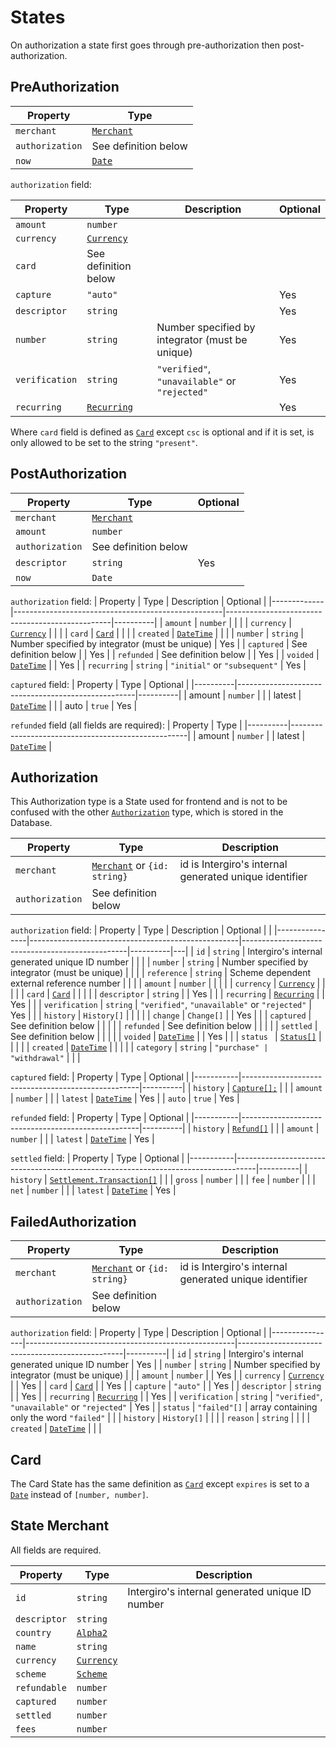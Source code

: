 # States 

On authorization a state first goes through pre-authorization then post-authorization.

## PreAuthorization 

| Property        | Type                                       |
|-----------------|--------------------------------------------|
| `merchant`      | [`Merchant`](./states.html#merchant)       |
| `authorization` | See definition below                       |
| `now`           | [`Date`](../acquiring/reference.html#date) |


`authorization` field:

| Property       | Type                                               | Description                                     | Optional |
|----------------|----------------------------------------------------|-------------------------------------------------|----------|
| `amount`       | `number`                                           |                                                 |          |
| `currency`     | [`Currency`](../acquiring/reference.html#currency) |                                                 |          |
| `card`         | See definition below                               |                                                 |          |
| `capture`      | `"auto"`                                           |                                                 | Yes      |
| `descriptor`   | `string`                                           |                                                 | Yes      |
| `number`       | `string`                                           | Number specified by integrator (must be unique) | Yes      |
| `verification` | `string`                                           | `"verified"`, `"unavailable"` or `"rejected"`   | Yes      |
| `recurring`    | [`Recurring`](./reference.html#recurring)          |                                                 | Yes      |

Where `card` field is defined as [`Card`](../acquiring/reference.html#card) except `csc` is optional and if it is set, is only allowed to be set to the string `"present"`.

## PostAuthorization

| Property        | Type                                 | Optional |
|-----------------|--------------------------------------|----------|
| `merchant`      | [`Merchant`](./states.html#merchant) |          |
| `amount`        | `number`                             |          |
| `authorization` | See definition below                 |          |
| `descriptor`    | `string`                             | Yes      |
| `now`           | `Date`                               |          |

`authorization` field:
| Property    | Type                                               | Description                                     | Optional |
|-------------|----------------------------------------------------|-------------------------------------------------|----------|
| `amount`    | `number`                                           |                                                 |          |
| `currency`  | [`Currency`](../acquiring/reference.html#currency) |                                                 |          |
| `card`      | [`Card`](../acquiring/reference.html#card)         |                                                 |          |
| `created`   | [`DateTime`](../acquiring/reference.html#datetime) |                                                 |          |
| `number`    | `string`                                           | Number specified by integrator (must be unique) | Yes      |
| `captured`  | See definition below                               |                                                 | Yes      |
| `refunded`  | See definition below                               |                                                 | Yes      |
| `voided`    | [`DateTime`](../acquiring/reference.html#datetime) |                                                 | Yes      |
| `recurring` | `string`                                           | `"initial"` or `"subsequent"`                   | Yes      |

`captured` field:
| Property | Type                                               | Optional |
|----------|----------------------------------------------------|----------|
| amount   | `number`                                           |          |
| latest   | [`DateTime`](../acquiring/reference.html#datetime) |          |
| auto     | `true`                                             | Yes      |

`refunded` field (all fields are required):
| Property | Type                                               |
|----------|----------------------------------------------------|
| amount   | `number`                                           |
| latest   | [`DateTime`](../acquiring/reference.html#datetime) |

## Authorization
This Authorization type is a State used for frontend and is not to be confused with the other [`Authorization`](./reference.html#authorization) type, which is stored in the Database.

| Property        | Type                                                   | Description                                            |
|-----------------|--------------------------------------------------------|--------------------------------------------------------|
| `merchant`      | [`Merchant`](./states.html#merchant) or `{id: string}` | id is Intergiro's internal generated unique identifier |
| `authorization` | See definition below                                   |                                                        |

`authorization` field:
| Property       | Type                                               | Description                                     | Optional |   |
|----------------|----------------------------------------------------|-------------------------------------------------|----------|---|
| `id`           | `string`                                           | Intergiro's internal generated unique ID number |          |   |
| `number`       | `string`                                           | Number specified by integrator (must be unique) |          |   |
| `reference`    | `string`                                           | Scheme dependent external reference number      |          |   |
| `amount`       | `number`                                           |                                                 |          |   |
| `currency`     | [`Currency`](../acquiring/reference.html#currency) |                                                 |          |   |
| `card`         | [`Card`](../acquiring/reference.html#card)         |                                                 |          |   |
| `descriptor`   | `string`                                           |                                                 | Yes      |   |
| `recurring`    | [`Recurring`](./reference.html#recurring)          |                                                 | Yes      |   |
| `verification` | `string`                                           | `"verified"`, `"unavailable"` or `"rejected"`   | Yes      |   |
| `history`      | `History[]`                                        |                                                 |          |   |
| `change`       | `Change[]`                                         |                                                 | Yes      |   |
| `captured`     | See definition below                               |                                                 |          |   |
| `refunded`     | See definition below                               |                                                 |          |   |
| `settled`      | See definition below                               |                                                 |          |   |
| `voided`       | [`DateTime`](../acquiring/reference.html#datetime) |                                                 | Yes      |   |
| `status `      | [`Status[]`](./reference.html#status)              |                                                 |          |   |
| `created`      | [`DateTime`](../acquiring/reference.html#datetime) |                                                 |          |   |
| `category`     | `string`                                           | `"purchase" | "withdrawal"`                     |          |   |


`captured` field:
| Property  | Type                                               | Optional |
|-----------|----------------------------------------------------|----------|
| `history` | [`Capture[];`](./reference.html#capture)           |          |
| `amount`  | `number`                                           |          |
| `latest`  | [`DateTime`](../acquiring/reference.html#datetime) | Yes      |
| `auto`    | `true`                                             | Yes      |

`refunded` field:
| Property  | Type                                               | Optional |
|-----------|----------------------------------------------------|----------|
| `history` | [`Refund[]`](./reference.html#refund)              |          |
| `amount`  | `number`                                           |          |
| `latest`  | [`DateTime`](../acquiring/reference.html#datetime) | Yes      |


`settled` field:
| Property  | Type                                                                              | Optional |
|-----------|-----------------------------------------------------------------------------------|----------|
| `history` | [`Settlement.Transaction[]`](../settlement/reference.html#settlement-transaction) |          |
| `gross`   | `number`                                                                          |          |
| `fee`     | `number`                                                                          |          |
| `net`     | `number`                                                                          |          |
| `latest`  | [`DateTime`](../acquiring/reference.html#datetime)                                | Yes      |

## FailedAuthorization

| Property        | Type                                                         | Description                                            |
|-----------------|--------------------------------------------------------------|--------------------------------------------------------|
| `merchant`      | [`Merchant`](./states.html#state-merchant) or `{id: string}` | id is Intergiro's internal generated unique identifier |
| `authorization` | See definition below                                         |                                                        |

`authorization` field: 
| Property       | Type                                               | Description                                     | Optional |
|----------------|----------------------------------------------------|-------------------------------------------------|----------|
| `id`           | `string`                                           | Intergiro's internal generated unique ID number | Yes      |
| `number`       | `string`                                           | Number specified by integrator (must be unique) |          |
| `amount`       | `number`                                           |                                                 | Yes      |
| `currency`     | [`Currency`](../acquiring/reference.html#currency) |                                                 | Yes      |
| `card`         | [`Card`](../acquiring/reference.html#card)         |                                                 | Yes      |
| `capture`      | `"auto"`                                           |                                                 | Yes      |
| `descriptor`   | `string`                                           |                                                 | Yes      |
| `recurring`    | [`Recurring`](./reference.html#recurring)          |                                                 | Yes      |
| `verification` | `string`                                           | `"verified"`, `"unavailable"` or `"rejected"`   | Yes      |
| `status`       | `"failed"[]`                                       | array containing only the word `"failed"`       |          |
| `history`      | `History[]`                                        |                                                 |          |
| `reason`       | `string`                                           |                                                 |          |
| `created`      | [`DateTime`](../acquiring/reference.html#datetime) |                                                 |          |

## Card
The Card State has the same definition as [`Card`](./reference.html#card) except `expires` is set to a [`Date`](../acquiring/reference.html#date) instead of `[number, number]`.

## State Merchant 
All fields are required.

| Property     | Type                                               | Description                                     |
|--------------|----------------------------------------------------|-------------------------------------------------|
| `id`         | `string`                                           | Intergiro's internal generated unique ID number |
| `descriptor` | `string`                                           |                                                 |
| `country`    | [`Alpha2`](../acquiring/reference.html#alpha2)     |                                                 |
| `name`       | `string`                                           |                                                 |
| `currency`   | [`Currency`](../acquiring/reference.html#currency) |                                                 |
| `scheme`     | [`Scheme`](../acquiring/reference.html#scheme)     |                                                 |
| `refundable` | `number`                                           |                                                 |
| `captured`   | `number`                                           |                                                 |
| `settled`    | `number`                                           |                                                 |
| `fees`       | `number`                                           |                                                 |